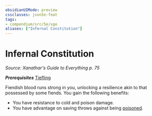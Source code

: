 ```yaml
---
obsidianUIMode: preview
cssclasses: json5e-feat
tags:
- compendium/src/5e/xge
aliases: ["Infernal Constitution"]
---
```

# Infernal Constitution
*Source: Xanathar's Guide to Everything p. 75*  

***Prerequisites*** [Tiefling](../../races/tiefling.md#)

Fiendish blood runs strong in you, unlocking a resilience akin to that possessed by some fiends. You gain the following benefits:

- You have resistance to cold and poison damage.  
- You have advantage on saving throws against being [poisoned](../../../Rules%20&%20Options/5e%20Rules/conditions.md##poisoned).